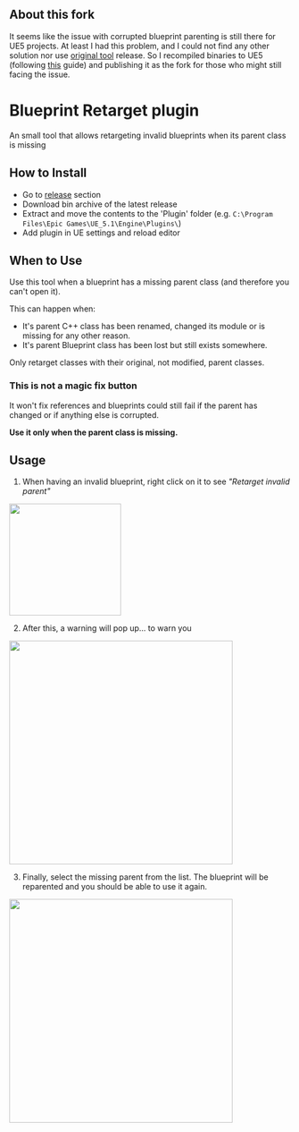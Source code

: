 ## About this fork
It seems like the issue with corrupted blueprint parenting is still there for UE5 projects.
At least I had this problem, and I could not find any other solution nor use [original tool](https://github.com/PipeRift/BlueprintRetarget) release. 
So I recompiled binaries to UE5 (following [this](https://youtu.be/sC0gnfYzFzU?si=5uf0cbu_aO0SIs9G) guide) and publishing it as the fork for those who might still facing the issue.

# Blueprint Retarget plugin
An small tool that allows retargeting invalid blueprints when its parent class is missing

## How to Install
- Go to [release](https://github.com/Islamantin/BlueprintRetarget/releases) section
- Download bin archive of the latest release
- Extract and move the contents to the 'Plugin' folder (e.g. `C:\Program Files\Epic Games\UE_5.1\Engine\Plugins\`)
- Add plugin in UE settings and reload editor

## When to Use
Use this tool when a blueprint has a missing parent class (and therefore you can't open it).

This can happen when:
- It's parent C++ class has been renamed, changed its module or is missing for any other reason.
- It's parent Blueprint class has been lost but still exists somewhere.

Only retarget classes with their original, not modified, parent classes.

### This is not a magic fix button

It won't fix references and blueprints could still fail if the parent has changed or if anything else is corrupted.

**Use it only when the parent class is missing.**

## Usage

1. When having an invalid blueprint, right click on it to see *"Retarget invalid parent"*

<img width=200 src="Content/Readme/ContextMenu.png" /> 

2. After this, a warning will pop up... to warn you

<img width=400 src="Content/Readme/Warning.png" />

3. Finally, select the missing parent from the list. The blueprint will be reparented and you should be able to use it again.
<img width=400 src="Content/Readme/SelectClass.png" />

